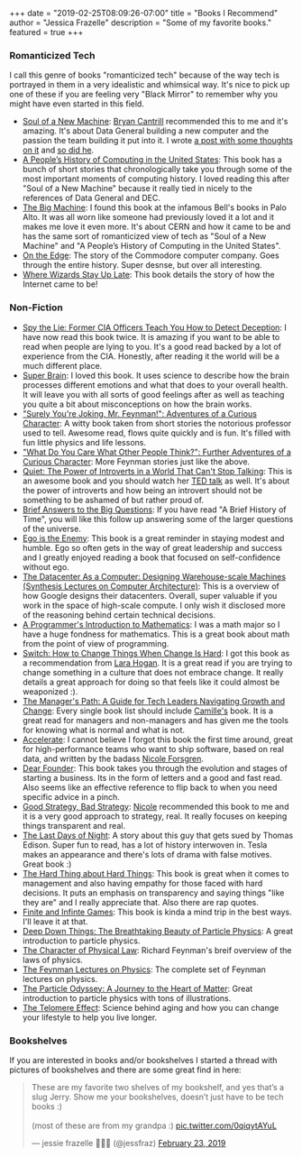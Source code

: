 +++
date = "2019-02-25T08:09:26-07:00"
title = "Books I Recommend"
author = "Jessica Frazelle"
description = "Some of my favorite books."
featured = true
+++


### Romanticized Tech

I call this genre of books "romanticized tech" because of the way tech is
portrayed in them in a very idealistic and whimsical way. It's nice to pick up
one of these if you are feeling very "Black Mirror" to remember why you might
have even started in this field.

- [Soul of a New Machine](https://www.amazon.com/Soul-New-Machine-Tracy-Kidder/dp/0316491977): [Bryan Cantrill](https://twitter.com/bcantrill) recommended this to me and it's amazing. It's about Data General building a new computer and the passion the team building it put into it. I wrote [a post with some thoughts on it](https://blog.jessfraz.com/post/new-golden-age-of-building-with-soul/) and [so did he](http://dtrace.org/blogs/bmc/2019/02/10/reflecting-on-the-soul-of-a-new-machine/).
- [A People’s History of Computing in the United States](https://www.amazon.com/Peoples-History-Computing-United-States-ebook/dp/B07DGJ74FV): This book has a bunch of short stories that chronologically take you through some of the most important moments of computing history. I loved reading this after "Soul of a New Machine" because it really tied in nicely to the references of Data General and DEC.
- [The Big Machine](https://www.amazon.com/big-machine-Robert-Jungk/dp/B0006BUS1Y): I found this book at the infamous Bell's books in Palo Alto. It was all worn like someone had previously loved it a lot and it makes me love it even more. It's about CERN and how it came to be and has the same sort of romanticized view of tech as "Soul of a New Machine" and "A People’s History of Computing in the United States".
- [On the Edge](https://www.amazon.com/gp/product/0973864907/ref=ppx_yo_dt_b_asin_title_o05_s00?ie=UTF8&psc=1): The story of the Commodore computer company. Goes through the entire history. Super desnse, but over all interesting.
- [Where Wizards Stay Up Late](https://www.amazon.com/Where-Wizards-Stay-Up-Late/dp/0684832674): This book details the story of how the Internet came to be!


### Non-Fiction

- [Spy the Lie: Former CIA Officers Teach You How to Detect Deception](https://www.amazon.com/Spy-Lie-Former-Officers-Deception/dp/1250029627): I have now read this book twice. It is amazing if you want to be able to read when people are lying to you. It's a good read backed by a lot of experience from the CIA. Honestly, after reading it the world will be a much different place.
- [Super Brain](https://www.amazon.com/Super-Brain-Unleashing-Explosive-Well-Being/dp/0307956830): I loved this book. It uses science to describe how the brain processes different emotions and what that does to your overall health. It will leave you with all sorts of good feelings after as well as teaching you quite a bit about misconceptions on how the brain works.
- ["Surely You're Joking, Mr. Feynman!": Adventures of a Curious Character](https://www.amazon.com/gp/product/0393355624/): A witty book taken from short stories the notorious professor used to tell. Awesome read, flows quite quickly and is fun. It's filled with fun little physics and life lessons.
- ["What Do You Care What Other People Think?": Further Adventures of a Curious Character](https://www.amazon.com/What-Care-Other-People-Think/dp/0393355640): More Feynman stories just like the above.
- [Quiet: The Power of Introverts in a World That Can't Stop Talking](https://www.amazon.com/Quiet-Power-Introverts-World-Talking/dp/0307352153/): This is an awesome book and you should watch her [TED talk](https://www.ted.com/talks/susan_cain_the_power_of_introverts?language=en) as well. It's about the power of introverts and how being an introvert should not be something to be ashamed of but rather proud of.
- [Brief Answers to the Big Questions](https://www.amazon.com/Brief-Answers-Questions-Stephen-Hawking/dp/1984819194): If you have read "A Brief History of Time", you will like this follow up answering some of the larger questions of the universe. 
- [Ego is the Enemy](https://www.amazon.com/gp/product/1591847818/): This book
    is a great reminder in staying modest and humble. Ego so often gets in the
    way of great leadership and success and I greatly enjoyed reading a book
    that focused on self-confidence without ego.
- [The Datacenter As a Computer: Designing Warehouse-scale Machines (Synthesis Lectures on Computer Architecture)](https://www.amazon.com/gp/product/1681734338/): This is a overview of how Google designs their datacenters. Overall, super valuable if you work in the space of high-scale compute. I only wish it disclosed more of the reasoning behind certain technical decisions.
- [A Programmer's Introduction to Mathematics](https://www.amazon.com/gp/product/1727125452): I was a math major so I have a huge fondness for mathematics. This is a great book about math from the point of view of programming.
- [Switch: How to Change Things When Change Is Hard](https://www.amazon.com/gp/product/0385528752): I got this book as a recommendation from [Lara Hogan](https://twitter.com/lara_hogan). It is a great read if you are trying to change something in a culture that does not embrace change. It really details a great approach for doing so that feels like it could almost be weaponized :).
- [The Manager's Path: A Guide for Tech Leaders Navigating Growth and Change](https://www.amazon.com/Managers-Path-Leaders-Navigating-Growth/dp/1491973897): Every single book list should include [Camille's](https://twitter.com/skamille) book. It is a great read for managers and non-managers and has given me the tools for knowing what is normal and what is not.
- [Accelerate](https://www.amazon.com/Accelerate-Software-Performing-Technology-Organizations/dp/1942788339): I cannot believe I forgot this book the first time around, great for high-performance teams who want to ship software, based on real data, and written by the badass [Nicole Forsgren](https://twitter.com/nicolefv).
- [Dear Founder](https://www.amazon.com/Dear-Founder-Letters-Manages-Business/dp/1250195640/ref=sr_1_1?crid=1QHH9O6LT4K4H&keywords=dear+founder&qid=1555541116&s=books&sprefix=dear+founder%2Cstripbooks%2C195&sr=1-1): This book takes you through the evolution and stages of starting a business. Its in the form of letters and a good and fast read. Also seems like an effective reference to flip back to when you need specific advice in a pinch.
- [Good Strategy, Bad Strategy](https://www.amazon.com/Good-Strategy-Bad-Difference-Matters/dp/0307886239): [Nicole](https://twitter.com/nicolefv) recommended this book to me and it is a very good approach to strategy, real. It really focuses on keeping things transparent and real.
- [The Last Days of Night](https://www.amazon.com/Last-Days-Night-Novel/dp/0812988922/ref=sr_1_1?crid=UJ77WZEFM6G7&keywords=the+last+days+of+night+by+graham+moore&qid=1555541194&s=books&sprefix=the+last+day%2Cstripbooks%2C200&sr=1-1): A story about this guy that gets sued by Thomas Edison. Super fun to read, has a lot of history interwoven in. Tesla makes an appearance and there's lots of drama with false motives. Great book :)
- [The Hard Thing about Hard Things](https://www.amazon.com/Hard-Thing-About-Things-Building/dp/0062273205): This book is great when it comes to management and also having empathy for those faced with hard decisions. It puts an emphasis on transparency and saying things "like they are" and I really appreciate that. Also there are rap quotes.
- [Finite and Infinte Games](https://www.amazon.com/Finite-Infinite-Games-James-Carse/dp/1476731713): This book is kinda a mind trip in the best ways. I'll leave it at that.
- [Deep Down Things: The Breathtaking Beauty of Particle Physics](https://www.amazon.com/gp/product/080187971X/): A great introduction to particle physics.
- [The Character of Physical Law](https://www.amazon.com/gp/product/0262533413/): Richard Feynman's breif overview of the laws of physics.
- [The Feynman Lectures on Physics](https://www.amazon.com/Feynman-Lectures-Physics-boxed-set/dp/0465023827/): The complete set of Feynman lectures on physics.
- [The Particle Odyssey: A Journey to the Heart of Matter](https://www.amazon.com/gp/product/0198504861/): Great introduction to particle physics with tons of illustrations.
- [The Telomere Effect](https://www.amazon.com/gp/product/1455587982/): Science
    behind aging and how you can change your lifestyle to help you live longer.

### Bookshelves

If you are interested in books and/or bookshelves I started a thread with pictures of bookshelves and there are some great find in here:

<blockquote class="twitter-tweet" data-lang="en"><p lang="en" dir="ltr">These are my favorite two shelves of my bookshelf, and yes that’s a slug Jerry. Show me your bookshelves, doesn’t just have to be tech books :)<br><br>(most of these are from my grandpa :) <a href="https://t.co/0qiqytAYuL">pic.twitter.com/0qiqytAYuL</a></p>&mdash; jessie frazelle 👩🏼‍🚀 (@jessfraz) <a href="https://twitter.com/jessfraz/status/1099435856123826176?ref_src=twsrc%5Etfw">February 23, 2019</a></blockquote>
<script async src="https://platform.twitter.com/widgets.js" charset="utf-8"></script>

